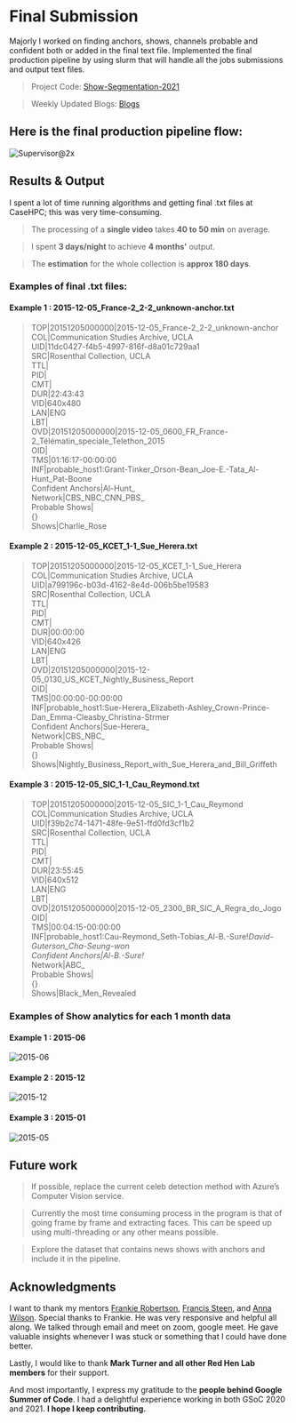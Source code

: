 # Final Submission

Majorly I worked on finding anchors, shows, channels probable and confident both or added in the final text file. Implemented the final production pipeline by using slurm that will handle all the jobs submissions and output text files.

> Project Code: [Show-Segmentation-2021](https://github.com/EdOates84/Show-Segmentation-2021)

> Weekly Updated Blogs: [Blogs](https://edoates84.github.io/)

## Here is the final production pipeline flow:

![Supervisor@2x](https://user-images.githubusercontent.com/46043645/129532906-cedbbc32-90cd-4982-8809-87f44da5799d.png)


## Results & Output

I spent a lot of time running algorithms and getting final .txt files at CaseHPC; this was very time-consuming. 
> The processing of a **single video** takes **40 to 50 min** on average.

> I spent **3 days/night** to achieve **4 months'** output.

> The **estimation** for the whole collection is **approx 180 days**.

### Examples of final .txt files:

#### Example 1 : 2015-12-05_France-2_2-2_unknown-anchor.txt

>TOP|20151205000000|2015-12-05_France-2_2-2_unknown-anchor<br>
COL|Communication Studies Archive, UCLA<br>
UID|11dc0427-f4b5-4997-816f-d8a01c729aa1<br>
SRC|Rosenthal Collection, UCLA<br>
TTL|<br>
PID|<br>
CMT|<br>
DUR|22:43:43<br>
VID|640x480<br>
LAN|ENG<br>
LBT|<br>
OVD|20151205000000|2015-12-05_0600_FR_France-2_Télématin_speciale_Telethon_2015<br>
OID|<br>
TMS|01:16:17-00:00:00<br>
INF|probable_host1:Grant-Tinker_Orson-Bean_Joe-E.-Tata_Al-Hunt_Pat-Boone<br>
Confident Anchors|Al-Hunt_<br>
Network|CBS_NBC_CNN_PBS_<br>
Probable Shows| <br>
{}<br>
Shows|Charlie_Rose<br>


#### Example 2 : 2015-12-05_KCET_1-1_Sue_Herera.txt

>TOP|20151205000000|2015-12-05_KCET_1-1_Sue_Herera<br>
COL|Communication Studies Archive, UCLA<br>
UID|a799196c-b03d-4162-8e4d-006b5be19583<br>
SRC|Rosenthal Collection, UCLA<br>
TTL|<br>
PID|<br>
CMT|<br>
DUR|00:00:00<br>
VID|640x426<br>
LAN|ENG<br>
LBT|<br>
OVD|20151205000000|2015-12-05_0130_US_KCET_Nightly_Business_Report<br>
OID|<br>
TMS|00:00:00-00:00:00<br>
INF|probable_host1:Sue-Herera_Elizabeth-Ashley_Crown-Prince-Dan_Emma-Cleasby_Christina-Strmer<br>
Confident Anchors|Sue-Herera_<br>
Network|CBS_NBC_<br>
Probable Shows| <br>
{}<br>
Shows|Nightly_Business_Report_with_Sue_Herera_and_Bill_Griffeth<br>


#### Example 3 : 2015-12-05_SIC_1-1_Cau_Reymond.txt

>TOP|20151205000000|2015-12-05_SIC_1-1_Cau_Reymond<br>
COL|Communication Studies Archive, UCLA<br>
UID|f39b2c74-1471-48fe-9e51-ffd0fd3cf1b2<br>
SRC|Rosenthal Collection, UCLA<br>
TTL|<br>
PID|<br>
CMT|<br>
DUR|23:55:45<br>
VID|640x512<br>
LAN|ENG<br>
LBT|<br>
OVD|20151205000000|2015-12-05_2300_BR_SIC_A_Regra_do_Jogo<br>
OID|<br>
TMS|00:04:15-00:00:00<br>
INF|probable_host1:Cau-Reymond_Seth-Tobias_Al-B.-Sure!_David-Guterson_Cha-Seung-won<br>
Confident Anchors|Al-B.-Sure!_<br>
Network|ABC_<br>
Probable Shows| <br>
{}<br>
Shows|Black_Men_Revealed<br>


### Examples of Show analytics for each 1 month data


#### Example 1 : 2015-06

![2015-06](https://user-images.githubusercontent.com/46043645/129609108-0b875841-1b6a-4f19-993e-4ddf5efd7d77.png)


#### Example 2 : 2015-12

![2015-12](https://user-images.githubusercontent.com/46043645/129609090-d3a7d453-c662-493b-af79-cf4882c3490f.png)


#### Example 3 : 2015-01

![2015-05](https://user-images.githubusercontent.com/46043645/129609126-a701f910-9b81-42ce-9122-569a4e30c78e.png)


## Future work
> If possible, replace the current celeb detection method with Azure’s Computer Vision service.

> Currently the most time consuming process in the program is that of going frame by frame and extracting faces. This can be speed up using multi-threading or any other means possible.

> Explore the dataset that contains news shows with anchors and include it in the pipeline.


## Acknowledgments

I want to thank my mentors [Frankie Robertson](http://frankie.robertson.name/), [Francis Steen](https://comm.ucla.edu/person/francis-steen/), and [Anna Wilson](https://www.rees.ox.ac.uk/people/dr-anna-wilson). Special thanks to Frankie. He was very responsive and helpful all along. We talked through email and meet on zoom, google meet. He gave valuable insights whenever I was stuck or something that I could have done better.

Lastly, I would like to thank **Mark Turner and all other Red Hen Lab members** for their support.

And most importantly, I express my gratitude to the **people behind Google Summer of Code**. I had a delightful experience working in both GSoC 2020 and 2021. **I hope I keep contributing.**


